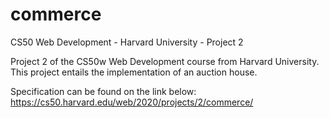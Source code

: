 # commerce
CS50 Web Development - Harvard University - Project 2 

Project 2 of the CS50w Web Development course from Harvard University. This project entails the implementation of an auction house.

Specification can be found on the link below: https://cs50.harvard.edu/web/2020/projects/2/commerce/
